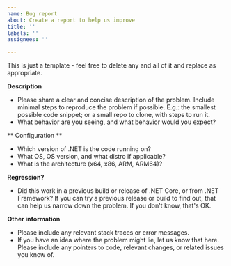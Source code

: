 ```yaml
---
name: Bug report
about: Create a report to help us improve
title: ''
labels: ''
assignees: ''

---
```


This is just a template - feel free to delete any and all of it and replace as appropriate.

**Description**
* Please share a clear and concise description of the problem. Include minimal steps to reproduce the problem if possible. E.g.: the smallest possible code snippet; or a small repo to clone, with steps to run it.
* What behavior are you seeing, and what behavior would you expect?

** Configuration **
* Which version of .NET is the code running on?
* What OS, OS version, and what distro if applicable?
* What is the architecture (x64, x86, ARM, ARM64)?

**Regression?**
* Did this work in a previous build or release of .NET Core, or from .NET Framework? If you can try a previous release or build to find out, that can help us narrow down the problem. If you don't know, that's OK.

**Other information**
* Please include any relevant stack traces or error messages. 
* If you have an idea where the problem might lie, let us know that here. Please include any pointers to code, relevant changes, or related issues you know of.
